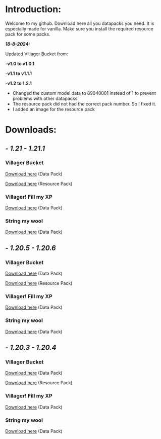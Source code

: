 # Introduction:

Welcome to my github.
Download here all you datapacks you need. It is especially made for vanilla.
Make sure you install the required resource pack for some packs.

***18-8-2024:***

Updated Villager Bucket from:

-**v1.0 to v1.0.1**  

-**v1.1 to v1.1.1**

-**v1.2 to 1.2.1**

- Changed the custom model data to 89040001 instead of 1 to prevent problems with other datapacks.
- The resource pack did not had the correct pack number. So I fixed it.
- I added an image for the resource pack

# Downloads:

## _**- 1.21 - 1.21.1**_

### Villager Bucket

[Download here](https://github.com/degiel1982/minecraft_datapacks/blob/main/Villager_Bucket/AIO_Villager_Bucket%5Bv1.2%5D.zip) (Data Pack)

[Download here](https://github.com/degiel1982/minecraft_datapacks/blob/main/AIO/AIO%5Bv1.2%5D.zip) (Resource Pack)

### Villager! Fill my XP

[Download here](https://github.com/degiel1982/minecraft_datapacks/blob/main/Villager!_Fill_my_XP/AIO_Villager_Fill_my_XP%5Bv1.2%5D.zip) (Data Pack)

### String my wool

[Download here](https://github.com/degiel1982/minecraft_datapacks/blob/main/String_my_wool/AIO_String_my_wool%5Bv1.2%5D.zip) (Data Pack)





## _**- 1.20.5 - 1.20.6**_

### Villager Bucket

[Download here](https://github.com/degiel1982/minecraft_datapacks/blob/main/Villager_Bucket/AIO_Villager_Bucket%5Bv1.1.1%5D.zip) (Data Pack)

[Download here](https://github.com/degiel1982/minecraft_datapacks/blob/main/AIO/AIO%5Bv1.1.1%5D.zip) (Resource Pack)

### Villager! Fill my XP

[Download here](https://github.com/degiel1982/minecraft_datapacks/blob/main/Villager!_Fill_my_XP/AIO_Villager_Fill_my_XP%5Bv1.1%5D.zip) (Data Pack)

### String my wool

[Download here](https://github.com/degiel1982/minecraft_datapacks/blob/main/String_my_wool/AIO_String_my_wool%5Bv1.1%5D.zip) (Data Pack)




## _**- 1.20.3 - 1.20.4**_

### Villager Bucket

[Download here](https://github.com/degiel1982/minecraft_datapacks/blob/main/Villager_Bucket/AIO_Villager_Bucket%5Bv1.0.1%5D.zip) (Data Pack)

[Download here](https://github.com/degiel1982/minecraft_datapacks/blob/main/AIO/AIO%5Bv1.0.1%5D.zip) (Resource Pack)

### Villager! Fill my XP

[Download here](https://github.com/degiel1982/minecraft_datapacks/blob/main/Villager!_Fill_my_XP/AIO_Villager_Fill_my_XP%5Bv1.0%5D.zip) (Data Pack)

### String my wool

[Download here](https://github.com/degiel1982/minecraft_datapacks/blob/main/String_my_wool/AIO_String_my_wool%5Bv1.0%5D.zip) (Data Pack)


